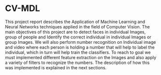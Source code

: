 # CV-MDL

This project report describes the Application of Machine Learning and Neural Networks techniques applied in the field of Computer Vision. The main objectives of this project are to detect faces in individual Images, group of people and Identify the correct individual in individual Images or group Images. We will also perform number recognition on Individual image and video where each person is holding a number that will help to label the individual, which in turn will help train the classifiers. To reach to goal we must implemented different feature extraction on the Images and also apply a variety of filters to recognize the numbers. The description of how this was implemented is explained in the next sections.
